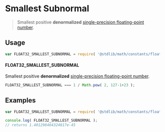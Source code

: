 Smallest Subnormal
===
> Smallest positive __denormalized__ [single-precision floating-point number][ieee754].


<!-- <usage> -->
## Usage

``` javascript
var FLOAT32_SMALLEST_SUBNORMAL = require( '@stdlib/math/constants/float32-smallest-subnormal' );
```

#### FLOAT32_SMALLEST_SUBNORMAL

Smallest positive __denormalized__ [single-precision floating-point number][ieee754].

``` javascript
FLOAT32_SMALLEST_SUBNORMAL === 1 / Math.pow( 2, 127-1+23 );
```
<!-- </usage> -->

<!-- <examples> -->
## Examples

``` javascript
var FLOAT32_SMALLEST_SUBNORMAL = require( '@stdlib/math/constants/float32-smallest-subnormal' );

console.log( FLOAT32_SMALLEST_SUBNORMAL );
// returns 1.401298464324817e-45
```
<!-- </examples> -->

<!-- <links> -->
[ieee754]: http://en.wikipedia.org/wiki/IEEE_754-1985
<!-- </links> -->
